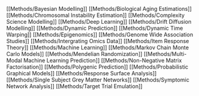[[Methods/Bayesian Modelling]]
[[Methods/Biological Aging Estimations]]
[[Methods/Chromosomal Instability Estimation]]
[[Methods/Complexity Science Modelling]]
[[Methods/Deep Learning]]
[[Methods/Drift Diffusion Modelling]]
[[Methods/Dynamic Prediction]]
[[Methods/Dynamic Time Warping]]
[[Methods/Epigenomics]]
[[Methods/Genome Wide Association Studies]]
[[Methods/Intergrating Omics Data]]
[[Methods/Item Response Theory]]
[[Methods/Machine Learning]]
[[Methods/Markov Chain Monte Carlo Models]]
[[Methods/Mendelian Randomization]]
[[Methods/Multi-Modal Machine Learning Prediction]]
[[Methods/Non-Negative Matrix Factorisation]]
[[Methods/Polygenic Prediction]]
[[Methods/Probabilistic Graphical Models]]
[[Methods/Response Surface Analysis]]
[[Methods/Single Subject Grey Matter Networks]]
[[Methods/Symptomic Network Analysis]]
[[Methods/Target Trial Emulation]]
